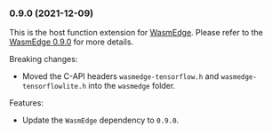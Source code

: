 ### 0.9.0 (2021-12-09)

This is the host function extension for [WasmEdge](https://github.com/WasmEdge/WasmEdge).
Please refer to the [WasmEdge 0.9.0](https://github.com/WasmEdge/WasmEdge/releases/tag/0.9.0) for more details.

Breaking changes:

* Moved the C-API headers `wasmedge-tensorflow.h` and `wasmedge-tensorflowlite.h` into the `wasmedge` folder.

Features:

* Update the `WasmEdge` dependency to `0.9.0`.
